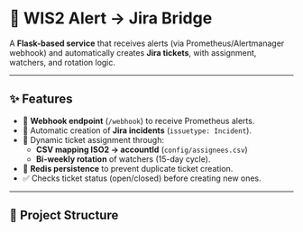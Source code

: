 # 🚨 WIS2 Alert → Jira Bridge  

A **Flask-based service** that receives alerts (via Prometheus/Alertmanager webhook) and automatically creates **Jira tickets**, with assignment, watchers, and rotation logic.  

---

## ✨ Features

- 📡 **Webhook endpoint** (`/webhook`) to receive Prometheus alerts.  
- 📝 Automatic creation of **Jira incidents** (`issuetype: Incident`).  
- 👥 Dynamic ticket assignment through:
  - **CSV mapping ISO2 → accountId** (`config/assignees.csv`)  
  - **Bi-weekly rotation** of watchers (15-day cycle).  
- 💾 **Redis persistence** to prevent duplicate ticket creation.  
- ✅ Checks ticket status (open/closed) before creating new ones.  

---

## 📂 Project Structure


